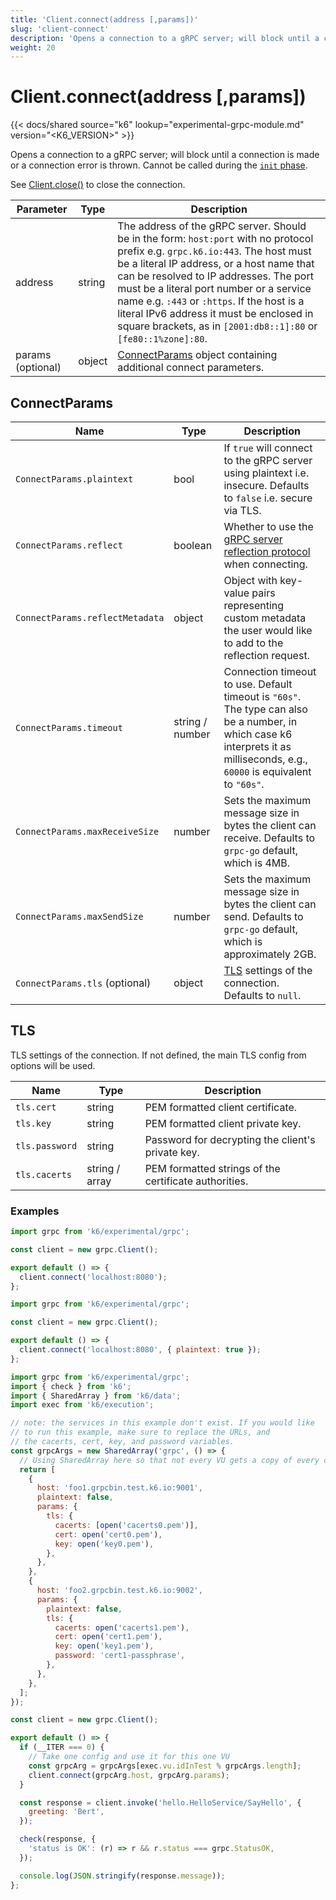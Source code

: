 ```yaml
---
title: 'Client.connect(address [,params])'
slug: 'client-connect'
description: 'Opens a connection to a gRPC server; will block until a connection is made or a connection error is thrown.'
weight: 20
---
```


# Client.connect(address [,params])

{{< docs/shared source="k6" lookup="experimental-grpc-module.md" version="<K6_VERSION>" >}}

Opens a connection to a gRPC server; will block until a connection is made or a connection error is thrown. Cannot be called during the [`init` phase](https://grafana.com/docs/k6/<K6_VERSION>/using-k6/test-lifecycle).

See [Client.close()](https://grafana.com/docs/k6/<K6_VERSION>/javascript-api/k6-experimental/grpc/client/client-close) to close the connection.

| Parameter         | Type   | Description                                                                                                                                                                                                                                                                                                                                                                                                                    |
| ----------------- | ------ | ------------------------------------------------------------------------------------------------------------------------------------------------------------------------------------------------------------------------------------------------------------------------------------------------------------------------------------------------------------------------------------------------------------------------------ |
| address           | string | The address of the gRPC server. Should be in the form: `host:port` with no protocol prefix e.g. `grpc.k6.io:443`. The host must be a literal IP address, or a host name that can be resolved to IP addresses. The port must be a literal port number or a service name e.g. `:443` or `:https`. If the host is a literal IPv6 address it must be enclosed in square brackets, as in `[2001:db8::1]:80` or `[fe80::1%zone]:80`. |
| params (optional) | object | [ConnectParams](#connectparams) object containing additional connect parameters.                                                                                                                                                                                                                                                                                                                                               |

## ConnectParams

| Name                            | Type            | Description                                                                                                                                                                         |
| ------------------------------- | --------------- | ----------------------------------------------------------------------------------------------------------------------------------------------------------------------------------- |
| `ConnectParams.plaintext`       | bool            | If `true` will connect to the gRPC server using plaintext i.e. insecure. Defaults to `false` i.e. secure via TLS.                                                                   |
| `ConnectParams.reflect`         | boolean         | Whether to use the [gRPC server reflection protocol](https://github.com/grpc/grpc/blob/master/doc/server-reflection.md) when connecting.                                            |
| `ConnectParams.reflectMetadata` | object          | Object with key-value pairs representing custom metadata the user would like to add to the reflection request.                                                                      |
| `ConnectParams.timeout`         | string / number | Connection timeout to use. Default timeout is `"60s"`. <br/> The type can also be a number, in which case k6 interprets it as milliseconds, e.g., `60000` is equivalent to `"60s"`. |
| `ConnectParams.maxReceiveSize`  | number          | Sets the maximum message size in bytes the client can receive. Defaults to `grpc-go` default, which is 4MB.                                                                         |
| `ConnectParams.maxSendSize`     | number          | Sets the maximum message size in bytes the client can send. Defaults to `grpc-go` default, which is approximately 2GB.                                                              |
| `ConnectParams.tls` (optional)  | object          | [TLS](#tls) settings of the connection. Defaults to `null`.                                                                                                                         |

## TLS

TLS settings of the connection. If not defined, the main TLS config from options will be used.

| Name           | Type           | Description                                           |
| -------------- | -------------- | ----------------------------------------------------- |
| `tls.cert`     | string         | PEM formatted client certificate.                     |
| `tls.key`      | string         | PEM formatted client private key.                     |
| `tls.password` | string         | Password for decrypting the client's private key.     |
| `tls.cacerts`  | string / array | PEM formatted strings of the certificate authorities. |

### Examples

<div class="code-group" data-props='{"labels": ["Simple example"], "lineNumbers": [true]}'>

```javascript
import grpc from 'k6/experimental/grpc';

const client = new grpc.Client();

export default () => {
  client.connect('localhost:8080');
};
```

</div>

<div class="code-group" data-props='{"labels": ["Insecure connection"], "lineNumbers": [true]}'>

```javascript
import grpc from 'k6/experimental/grpc';

const client = new grpc.Client();

export default () => {
  client.connect('localhost:8080', { plaintext: true });
};
```

</div>

<div class="code-group" data-props='{"labels": ["Different TLS settings"], "lineNumbers": [true]}'>

```javascript
import grpc from 'k6/experimental/grpc';
import { check } from 'k6';
import { SharedArray } from 'k6/data';
import exec from 'k6/execution';

// note: the services in this example don't exist. If you would like
// to run this example, make sure to replace the URLs, and
// the cacerts, cert, key, and password variables.
const grpcArgs = new SharedArray('grpc', () => {
  // Using SharedArray here so that not every VU gets a copy of every certificate a key
  return [
    {
      host: 'foo1.grpcbin.test.k6.io:9001',
      plaintext: false,
      params: {
        tls: {
          cacerts: [open('cacerts0.pem')],
          cert: open('cert0.pem'),
          key: open('key0.pem'),
        },
      },
    },
    {
      host: 'foo2.grpcbin.test.k6.io:9002',
      params: {
        plaintext: false,
        tls: {
          cacerts: open('cacerts1.pem'),
          cert: open('cert1.pem'),
          key: open('key1.pem'),
          password: 'cert1-passphrase',
        },
      },
    },
  ];
});

const client = new grpc.Client();

export default () => {
  if (__ITER === 0) {
    // Take one config and use it for this one VU
    const grpcArg = grpcArgs[exec.vu.idInTest % grpcArgs.length];
    client.connect(grpcArg.host, grpcArg.params);
  }

  const response = client.invoke('hello.HelloService/SayHello', {
    greeting: 'Bert',
  });

  check(response, {
    'status is OK': (r) => r && r.status === grpc.StatusOK,
  });

  console.log(JSON.stringify(response.message));
};
```

</div>
